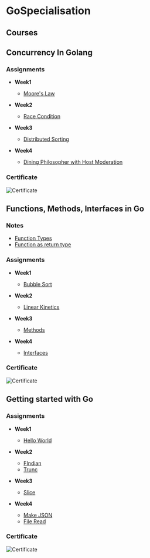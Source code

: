 # GoSpecialisation

## Courses 
Concurrency In Golang
---------------------

### Assignments

- **Week1**
  - [Moore's Law](ConcurrencyInGo/Week1/mooreLaw.pdf)

- **Week2**
  - [Race Condition](ConcurrencyInGo/Week2/race.go)

- **Week3**
  - [Distributed Sorting](ConcurrencyInGo/Week3/distributed_sorting.go)

- **Week4**
  - [Dining Philosopher with Host Moderation](ConcurrencyInGo/Week4/diningPhilosophers.go)

### Certificate

![Certificate](https://s3.amazonaws.com/coursera_assets/meta_images/generated/CERTIFICATE_LANDING_PAGE/CERTIFICATE_LANDING_PAGE~TRKXRW8YBJ8E/CERTIFICATE_LANDING_PAGE~TRKXRW8YBJ8E.jpeg)

Functions, Methods, Interfaces in Go
------------------------------------
### Notes

- [Function Types](Functions,Methods,Interfaces%20in%20Go/Week2/FunctionTypes.md)
- [Function as return type](Functions,Methods,Interfaces%20in%20Go/Week2/ReturningFunctions.md)
  
### Assignments

- **Week1**
  - [Bubble Sort](Functions,Methods,Interfaces%20in%20Go/Week1/bubbleSort.go)

- **Week2**
  - [Linear Kinetics](Functions,Methods,Interfaces%20in%20Go/Week2/LinearKinetics.go)

- **Week3**
  - [Methods](Functions,Methods,Interfaces%20in%20Go/Week3/week3.go)

- **Week4**
  - [Interfaces](Functions,Methods,Interfaces%20in%20Go/Week4/interfaces.go)

### Certificate

![Certificate](https://s3.amazonaws.com/coursera_assets/meta_images/generated/CERTIFICATE_LANDING_PAGE/CERTIFICATE_LANDING_PAGE~TRKXRW8YBJ8E/CERTIFICATE_LANDING_PAGE~TRKXRW8YBJ8E.jpeg)
  
Getting started with Go
------------------

### Assignments
- **Week1** 
  - [Hello World](ProgrammingInGo/Week1/main.go)
    
- **Week2**
  - [FIndian](ProgrammingInGo/Week2/findian/findian.go)
  - [Trunc](ProgrammingInGo/Week2/trunc/main.go)
    
- **Week3**
  - [Slice](ProgrammingInGo/Week3/slice.go)

- **Week4**
    - [Make JSON](ProgrammingInGo/Week4/makejson.go)
    - [File Read](ProgrammingInGo/Week4/read.go)
    
### Certificate
![Certificate](https://s3.amazonaws.com/coursera_assets/meta_images/generated/CERTIFICATE_LANDING_PAGE/CERTIFICATE_LANDING_PAGE~RX3EQL3DX53K/CERTIFICATE_LANDING_PAGE~RX3EQL3DX53K.jpeg)
    
